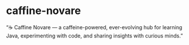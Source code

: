 # caffine-novare
“☕ Caffine Novare — a caffeine-powered, ever-evolving hub for learning Java, experimenting with code, and sharing insights with curious minds.”
